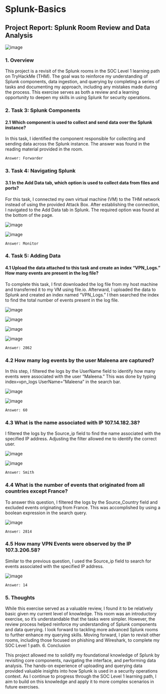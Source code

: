 # Splunk-Basics


## Project Report: Splunk Room Review and Data Analysis

![image](https://github.com/user-attachments/assets/13d53ca2-4a86-4e81-a4a1-c110f4e97bc2)

### 1. Overview

This project is a revisit of the Splunk rooms in the SOC Level 1 learning path on TryHackMe (THM). The goal was to reinforce my understanding of Splunk components, data ingestion, and querying by completing a series of tasks and documenting my approach, including any mistakes made during the process. This exercise serves as both a review and a learning opportunity to deepen my skills in using Splunk for security operations.

### 2. Task 3: Splunk Components

#### 2.1 Which component is used to collect and send data over the Splunk instance?

In this task, I identified the component responsible for collecting and sending data across the Splunk instance. The answer was found in the reading material provided in the room.

    Answer: Forwarder

### 3. Task 4: Navigating Splunk
#### 3.1 In the Add Data tab, which option is used to collect data from files and ports?

For this task, I connected my own virtual machine (VM) to the THM network instead of using the provided Attack Box. After establishing the connection, I navigated to the Add Data tab in Splunk. The required option was found at the bottom of the page.

![image](https://github.com/user-attachments/assets/1e5f23ca-0827-47eb-8a70-33af3fab20a4)

![image](https://github.com/user-attachments/assets/a2842c8f-1ed4-482c-89b6-f59bf645e5aa)


    Answer: Monitor

### 4. Task 5: Adding Data
#### 4.1 Upload the data attached to this task and create an index “VPN_Logs.” How many events are present in the log file?

To complete this task, I first downloaded the log file from my host machine and transferred it to my VM using file.io. Afterward, I uploaded the data to Splunk and created an index named “VPN_Logs.” I then searched the index to find the total number of events present in the log file.

![image](https://github.com/user-attachments/assets/98430243-d97b-4388-91a6-e3922758bcb7)


![image](https://github.com/user-attachments/assets/1ef5332b-4fe8-4985-8ad0-e1e2b2ca4d92)

![image](https://github.com/user-attachments/assets/7cc35d8f-0d46-4fbe-8ad2-2229b95917bd)

![image](https://github.com/user-attachments/assets/b54f9366-e17e-40b7-8062-20e6fda44463)


    Answer: 2862

### 4.2 How many log events by the user Maleena are captured?

In this step, I filtered the logs by the UserName field to identify how many events were associated with the user “Maleena.” This was done by typing index=vpn_logs UserName=”Maleena” in the search bar.

![image](https://github.com/user-attachments/assets/e501b70c-f344-4456-8748-04abfc10b998)

![image](https://github.com/user-attachments/assets/2c9c0c8f-d323-43a8-8d4a-70b956fef13b)


    Answer: 60

### 4.3 What is the name associated with IP 107.14.182.38?

I filtered the logs by the Source_ip field to find the name associated with the specified IP address. Adjusting the filter allowed me to identify the correct user.

   ![image](https://github.com/user-attachments/assets/9d93e2cc-f0ae-40ed-8183-2fa2f7c5f5cc)

   ![image](https://github.com/user-attachments/assets/4526d8ef-7a40-42c7-b926-414dd3ee3bfc)


    
    Answer: Smith

### 4.4 What is the number of events that originated from all countries except France?

To answer this question, I filtered the logs by the Source_Country field and excluded events originating from France. This was accomplished by using a boolean expression in the search query.

![image](https://github.com/user-attachments/assets/b2dfb7a8-e9c1-43ed-ad2f-490dad12fda7)

    Answer: 2814

### 4.5 How many VPN Events were observed by the IP 107.3.206.58?

Similar to the previous question, I used the Source_ip field to search for events associated with the specified IP address.

![image](https://github.com/user-attachments/assets/caeb2d95-0715-439d-8948-ae626be16a96)


    Answer: 14

### 5. Thoughts

While this exercise served as a valuable review, I found it to be relatively basic given my current level of knowledge. This room was an introductory exercise, so it’s understandable that the tasks were simpler. However, the review process helped reinforce my understanding of Splunk components and data querying. I look forward to tackling more advanced Splunk rooms to further enhance my querying skills. Moving forward, I plan to revisit other rooms, including those focused on phishing and Wireshark, to complete my SOC Level 1 path.
6. Conclusion

This project allowed me to solidify my foundational knowledge of Splunk by revisiting core components, navigating the interface, and performing data analysis. The hands-on experience of uploading and querying data provided valuable insights into how Splunk is used in a security operations context. As I continue to progress through the SOC Level 1 learning path, I aim to build on this knowledge and apply it to more complex scenarios in future exercises.

